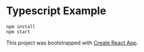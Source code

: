 # Typescript Example

```
npm install
npm start
```

This project was bootstrapped with [Create React App](https://github.com/facebookincubator/create-react-app).
